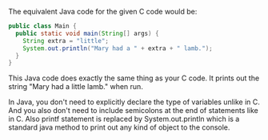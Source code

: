 The equivalent Java code for the given C code would be:

```java
public class Main {
  public static void main(String[] args) {
    String extra = "little";
    System.out.println("Mary had a " + extra + " lamb.");
  }
}
```
This Java code does exactly the same thing as your C code. It prints out the string "Mary had a little lamb." when run. 

In Java, you don't need to explicitly declare the type of variables unlike in C. And you also don't need to include semicolons at the end of statements like in C. Also printf statement is replaced by System.out.println which is a standard java method to print out any kind of object to the console.
